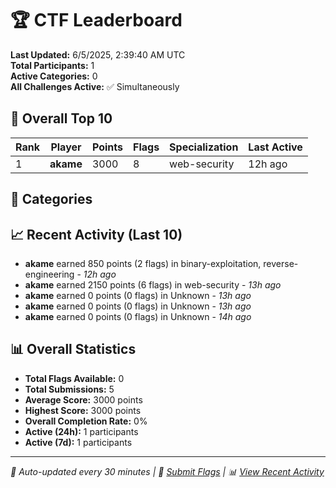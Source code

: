 # 🏆 CTF Leaderboard

**Last Updated:** 6/5/2025, 2:39:40 AM UTC  
**Total Participants:** 1  
**Active Categories:** 0  
**All Challenges Active:** ✅ Simultaneously  

## 🥇 Overall Top 10

| Rank | Player | Points | Flags | Specialization | Last Active |
|------|--------|--------|-------|---------------|-------------|
| 1 | **akame** | 3000 | 8 | web-security | 12h ago |

## 🎯 Categories



## 📈 Recent Activity (Last 10)

- **akame** earned 850 points (2 flags) in binary-exploitation, reverse-engineering - *12h ago*
- **akame** earned 2150 points (6 flags) in web-security - *13h ago*
- **akame** earned 0 points (0 flags) in Unknown - *13h ago*
- **akame** earned 0 points (0 flags) in Unknown - *13h ago*
- **akame** earned 0 points (0 flags) in Unknown - *14h ago*

## 📊 Overall Statistics

- **Total Flags Available:** 0
- **Total Submissions:** 5
- **Average Score:** 3000 points
- **Highest Score:** 3000 points
- **Overall Completion Rate:** 0%
- **Active (24h):** 1 participants
- **Active (7d):** 1 participants

---
*🤖 Auto-updated every 30 minutes | 🚩 [Submit Flags](https://github.com/MyCyberPlayground/my-cyber-playground-ctf/issues/new) | 📊 [View Recent Activity](recent-activity.md)*